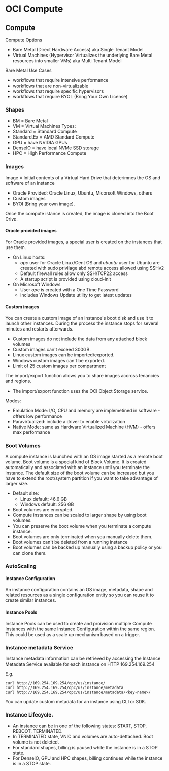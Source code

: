 # OCI Compute



## Compute

Compute Options

* Bare Metal (Direct Hardware Access) aka Single Tenant Model
* Virtual Machines (Hypervisor Virtualizes the underlying Bare Metal resources into smaller VMs) aka Multi Tenant Model

Bare Metal Use Cases

* workflows that require intensive performance
* workflows that are non-virtualizable
* workflows that require specific hypervisors
* workflows that require BYOL (Bring Your Own License)

### Shapes

* BM = Bare Metal
* VM = Virtual Machines Types:
* Standard = Standard Compute
* Standard.Ex = AMD Standard Compute
* GPU = have NVIDIA GPUs
* DenseIO = have local NVMe SSD storage
* HPC = High Performance Compute

### Images

Image = Initial contents of a Virtual Hard Drive that deterimnes the OS and software of an instance

* Oracle Provided: Oracle Linux, Ubuntu, Micorsoft Windows, others
* Custom images
* BYOI (Bring your own image).

Once the compute istance is created, the image is cloned into the Boot Drive.

#### Oracle provided images

For Oracle provided images, a special user is created on the instances that use them.

* On Linux hosts:
  * _opc_ user for Oracle Linux/Cent OS and _ubuntu_ user for Ubuntu are created with sudo privilage abd remote access allowed using SSHv2
  * Default firewall rules allow only SSH/TCP22 access
  * A startup script is provided using cloud-init
* On Microsoft Windows
  * User _opc_ is created with a One Time Password
  * includes Windows Update utility to get latest updates

#### Custom images

You can create a custom image of an instance's boot disk and use it to launch other instances. During the process the instance stops for several minutes and restarts afterwards.

* Custom images do not include the data from any attached block volumes
* Custom images can't exceed 300GB.
* Linux custom images can be imported/exported.
* Windows custom images can't be exported.
* Limit of 25 custom images per compartment

The import/export function allows you to share images accross tenancies and regions.

* The import/export function uses the OCI Object Storage service.

Modes:

* Emulation Mode: I/O, CPU and memory are implemetined in software - offers low performance
* Paravirtualized: include a driver to enable virtulization
* Native Mode: same as Hardware Virtualized Machine (HVM) - offers max performance

### Boot Volumes

A compute instance is launched with an OS image started as a remote boot volume. Boot volume is a special kind of Block Volume. It is created automatically and associated with an instance until you terminate the instance. The default size of the boot volume can be increased but you have to extend the root/system partition if you want to take advantage of larger size.

* Default size:
  * Linux default: 46.6 GB
  * Windows default: 256 GB
* Boot volumes are encrypted.
* Compute instances can be scaled to larger shape by using boot volumes.
* You can preserve the boot volume when you terminate a compute instance.
* Boot volumes are only terminated when you manually delete them.
* Boot volumes can't be deleted from a running instance
* Boot volumes can be backed up manually using a backup policy or you can clone them.

### AutoScaling

#### Instance Configuration

An instance configuration contains an OS image, metadata, shape and related resources as a single configuration entity so you can reuse it to create similar instances.

#### Instance Pools

Instance Pools can be used to create and proivision multiple Compute Instances with the same Instance Configuration within the same region. This could be used as a scale up mechanism based on a trigger.

### Instance metadata Service

Instance metadata information can be retrieved by accessing the Instance Metadata Service available for each instance on HTTP 169.254.169.254

E.g.

```
curl http://169.254.169.254/opc/us/instance/
curl http://169.254.169.254/opc/us/instance/metadata
curl http://169.254.169.254/opc/us/instance/metadata/<key-name>/
```

You can update custom metadata for an instance using CLI or SDK.

### Instance Lifecycle.

* An instance can be in one of the following states: START, STOP, REBOOT, TERMINATED.
* In TERMINATED state, VNIC and volumes are auto-dettached. Boot volume is not deleted.
* For standard shapes, billing is paused while the instance is in a STOP state.
* For DenseIO, GPU and HPC shapes, billing continues while the instance is in a STOP state.
